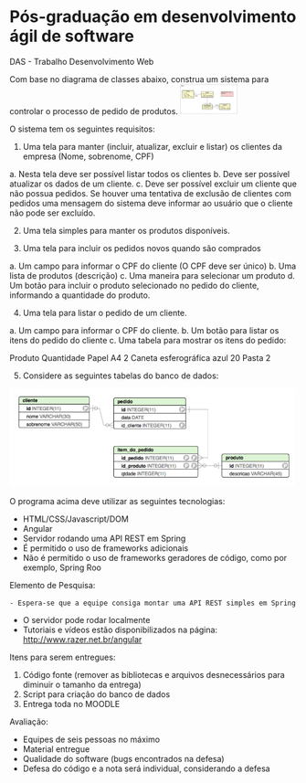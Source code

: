 # Pós-graduação em desenvolvimento ágil de software
DAS - Trabalho Desenvolvimento Web 

Com base no diagrama de classes abaixo, construa um sistema para controlar o processo de pedido de produtos.
 <img src="./src/assets/diagramaDeCl.png" width="100"/>

O sistema tem os seguintes requisitos:

1. Uma tela para manter (incluir, atualizar, excluir e listar) os clientes da empresa (Nome, sobrenome, CPF)

a. Nesta tela deve ser possível listar todos os clientes
b. Deve ser possível atualizar os dados de um cliente.
c. Deve ser possível excluir um cliente que não possua pedidos. Se houver uma tentativa de exclusão de clientes com pedidos uma mensagem do sistema deve informar ao usuário que o cliente não pode ser excluído.

2. Uma tela simples para manter os produtos disponíveis.

3. Uma tela para incluir os pedidos novos quando são comprados

a. Um campo para informar o CPF do cliente (O CPF deve ser único)
b. Uma lista de produtos (descrição)
c. Uma maneira para selecionar um produto
d. Um botão para incluir o produto selecionado no pedido do cliente, informando a quantidade do produto.

4. Uma tela para listar o pedido de um cliente.

a. Um campo para informar o CPF do cliente.
b. Um botão para listar os itens do pedido do cliente
c. Uma tabela para mostrar os itens do pedido:

Produto
Quantidade
Papel A4
2
Caneta esferográfica azul
20
Pasta
2



5. Considere as seguintes tabelas do banco de dados:
 <img src="./src/assets/diagrama.png"  alt="J" width="500"/>



O programa acima deve utilizar as seguintes tecnologias:

- HTML/CSS/Javascript/DOM
- Angular
- Servidor rodando uma API REST em Spring 
- É permitido o uso de frameworks adicionais
- Não é permitido o uso de frameworks geradores de código, como por exemplo, Spring Roo

Elemento de Pesquisa:

	- Espera-se que a equipe consiga montar uma API REST simples em Spring
- O servidor pode rodar localmente
- Tutoriais e vídeos estão disponibilizados na página: http://www.razer.net.br/angular

Itens para serem entregues:

1. Código fonte (remover as bibliotecas e arquivos desnecessários para diminuir o tamanho da entrega)
2. Script para criação do banco de dados
3. Entrega toda no MOODLE

Avaliação:

- Equipes de seis pessoas no máximo
- Material entregue
- Qualidade do software (bugs encontrados na defesa)
- Defesa do código e a nota será individual, considerando a defesa
